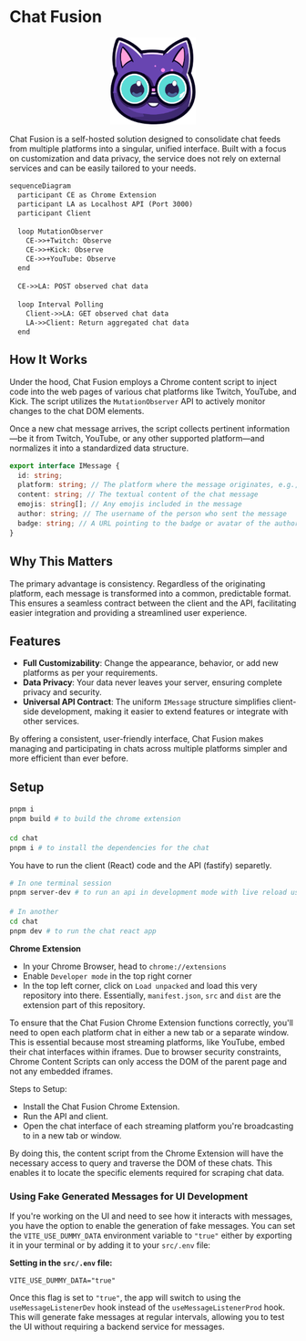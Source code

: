 # Chat Fusion

<p align="center">
  <img src="./assets/images/chat-fusion.png" style="width: 150px;">
</p>

Chat Fusion is a self-hosted solution designed to consolidate chat feeds from multiple platforms into a singular, unified interface. Built with a focus on customization and data privacy, the service does not rely on external services and can be easily tailored to your needs.

```mermaid
sequenceDiagram
  participant CE as Chrome Extension
  participant LA as Localhost API (Port 3000)
  participant Client

  loop MutationObserver
    CE->>+Twitch: Observe
    CE->>+Kick: Observe
    CE->>+YouTube: Observe
  end

  CE->>LA: POST observed chat data

  loop Interval Polling
    Client->>LA: GET observed chat data
    LA->>Client: Return aggregated chat data
  end
```

## How It Works

Under the hood, Chat Fusion employs a Chrome content script to inject code into the web pages of various chat platforms like Twitch, YouTube, and Kick. The script utilizes the `MutationObserver` API to actively monitor changes to the chat DOM elements.

Once a new chat message arrives, the script collects pertinent information—be it from Twitch, YouTube, or any other supported platform—and normalizes it into a standardized data structure.

```typescript
export interface IMessage {
  id: string;
  platform: string; // The platform where the message originates, e.g., 'Twitch'
  content: string; // The textual content of the chat message
  emojis: string[]; // Any emojis included in the message
  author: string; // The username of the person who sent the message
  badge: string; // A URL pointing to the badge or avatar of the author
}
```

## Why This Matters

The primary advantage is consistency. Regardless of the originating platform, each message is transformed into a common, predictable format. This ensures a seamless contract between the client and the API, facilitating easier integration and providing a streamlined user experience.

## Features

- **Full Customizability**: Change the appearance, behavior, or add new platforms as per your requirements.
- **Data Privacy**: Your data never leaves your server, ensuring complete privacy and security.
- **Universal API Contract**: The uniform `IMessage` structure simplifies client-side development, making it easier to extend features or integrate with other services.

By offering a consistent, user-friendly interface, Chat Fusion makes managing and participating in chats across multiple platforms simpler and more efficient than ever before.

## Setup

```bash
pnpm i
pnpm build # to build the chrome extension

cd chat
pnpm i # to install the dependencies for the chat
```

You have to run the client (React) code and the API (fastify) separetly.

```bash
# In one terminal session
pnpm server-dev # to run an api in development mode with live reload using Nodemon

# In another
cd chat
pnpm dev # to run the chat react app
```

**Chrome Extension**

- In your Chrome Browser, head to `chrome://extensions`
- Enable `Developer mode` in the top right corner
- In the top left corner, click on `Load unpacked` and load this very repository into there. Essentially, `manifest.json`, `src` and `dist` are the extension part of this repository.

To ensure that the Chat Fusion Chrome Extension functions correctly, you'll need to open each platform chat in either a new tab or a separate window. This is essential because most streaming platforms, like YouTube, embed their chat interfaces within iframes. Due to browser security constraints, Chrome Content Scripts can only access the DOM of the parent page and not any embedded iframes.

Steps to Setup:

- Install the Chat Fusion Chrome Extension.
- Run the API and client.
- Open the chat interface of each streaming platform you're broadcasting to in a new tab or window.

By doing this, the content script from the Chrome Extension will have the necessary access to query and traverse the DOM of these chats. This enables it to locate the specific elements required for scraping chat data.

### Using Fake Generated Messages for UI Development

If you're working on the UI and need to see how it interacts with messages, you have the option to enable the generation of fake messages. You can set the `VITE_USE_DUMMY_DATA` environment variable to `"true"` either by exporting it in your terminal or by adding it to your `src/.env` file:

**Setting in the `src/.env` file:**

```env
VITE_USE_DUMMY_DATA="true"
```

Once this flag is set to `"true"`, the app will switch to using the `useMessageListenerDev` hook instead of the `useMessageListenerProd` hook. This will generate fake messages at regular intervals, allowing you to test the UI without requiring a backend service for messages.
